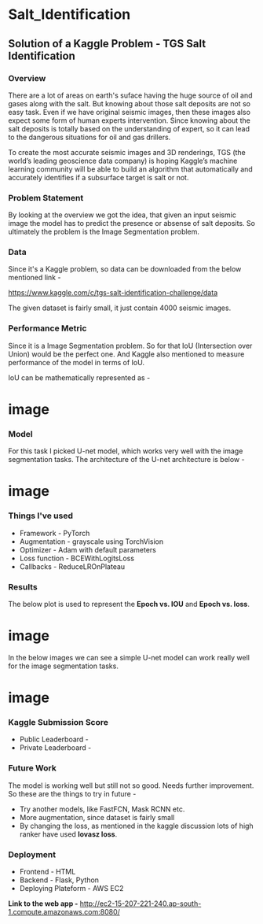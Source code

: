 # Salt_Identification

## Solution of a Kaggle Problem - TGS Salt Identification

### Overview

There are a lot of areas on earth's suface having the huge source of oil and gases along with the salt. But knowing about those salt deposits are not so easy task. Even if we have original seismic images, then these images also expect some form of human experts intervention. Since knowing about the salt deposits is totally based on the understanding of expert, so it can lead to the dangerous situations for oil and gas drillers.

To create the most accurate seismic images and 3D renderings, TGS (the world’s leading geoscience data company) is hoping Kaggle’s machine learning community will be able to build an algorithm that automatically and accurately identifies if a subsurface target is salt or not.

### Problem Statement

By looking at the overview we got the idea, that given an input seismic image the model has to predict the presence or absense of salt deposits. So ultimately the problem is the Image Segmentation problem.

### Data

Since it's a Kaggle problem, so data can be downloaded from the below mentioned link -

https://www.kaggle.com/c/tgs-salt-identification-challenge/data

The given dataset is fairly small, it just contain 4000 seismic images.

### Performance Metric

Since it is a Image Segmentation problem. So for that IoU (Intersection over Union) would be the perfect one. And Kaggle also mentioned to measure performance of the model in terms of IoU.

IoU can be mathematically represented as - 
# image

### Model 

For this task I picked U-net model, which works very well with the image segmentation tasks. The architecture of the U-net architecture is below - 
# image

### Things I've used
- Framework - PyTorch
- Augmentation - grayscale using TorchVision
- Optimizer - Adam with default parameters
- Loss function - BCEWithLogitsLoss
- Callbacks - ReduceLROnPlateau

### Results

The below plot is used to represent the **Epoch vs. IOU** and **Epoch vs. loss**.
# image
In the below images we can see a simple U-net model can work really well for the image segmentation tasks.
# image

### Kaggle Submission Score
- Public Leaderboard - 
- Private Leaderboard -

### Future Work

The model is working well but still not so good. Needs further improvement. So these are the things to try in future -
- Try another models, like FastFCN, Mask RCNN etc.
- More augmentation, since dataset is fairly small
- By changing the loss, as mentioned in the kaggle discussion lots of high ranker have used **lovasz loss**.

### Deployment

- Frontend - HTML
- Backend - Flask, Python
- Deploying Plateform - AWS EC2

**Link to the web app -** http://ec2-15-207-221-240.ap-south-1.compute.amazonaws.com:8080/
